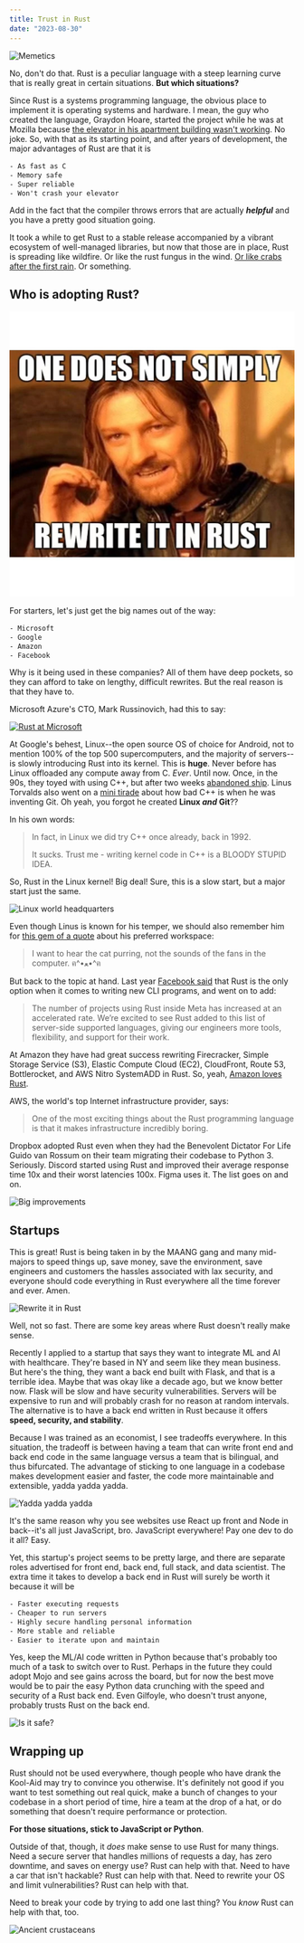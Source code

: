 ```yaml
---
title: Trust in Rust
date: "2023-08-30"
---
```


![Memetics](https://external-preview.redd.it/IAMB6TV2YcGBo67tBJGJLpE9T2HnPTR_acYEe4uJrG8.png?auto=webp&s=d8f1ca2c748425d0c6a81f5de20c9297739e56a1 "Rust everywhere")

No, don't do that. Rust is a peculiar language with a steep learning curve that is really great in certain situations. **But which situations?**

Since Rust is a systems programming language, the obvious place to implement it is operating systems and hardware. I mean, the guy who created the language, Graydon Hoare, started the project while he was at Mozilla because [the elevator in his apartment building wasn't working](https://www.technologyreview.com/2023/02/14/1067869/rust-worlds-fastest-growing-programming-language/). No joke. So, with that as its starting point, and after years of development, the major advantages of Rust are that it is

    - As fast as C
    - Memory safe
    - Super reliable
    - Won't crash your elevator

Add in the fact that the compiler throws errors that are actually ***helpful*** and you have a pretty good situation going.

It took a while to get Rust to a stable release accompanied by a vibrant ecosystem of well-managed libraries, but now that those are in place, Rust is spreading like wildfire. Or like the rust fungus in the wind. [Or like crabs after the first rain](https://parksaustralia.gov.au/christmas/discover/highlights/red-crab-migration/#:~:text=When%20does%20the%20red%20crab%20migration%20occur%3F&text=The%20migration%20starts%20with%20the,ocean%20to%20mate%20and%20spawn.). Or something.

## Who is adopting Rust?

![Boromir knows](https://raw.githubusercontent.com/rochacbruno/rust_memes/master/img/notsimply.jpg "Boromir knows")

For starters, let's just get the big names out of the way:

    - Microsoft
    - Google
    - Amazon
    - Facebook

Why is it being used in these companies? All of them have deep pockets, so they can afford to take on lengthy, difficult rewrites. But the real reason is that they have to.

Microsoft Azure's CTO, Mark Russinovich, had this to say:

[![Rust at Microsoft](../Rust_Tweet.png)](https://twitter.com/markrussinovich/status/1571995117233504257?lang=en)

At Google's behest, Linux--the open source OS of choice for Android, not to mention 100% of the top 500 supercomputers, and the majority of servers--is slowly introducing Rust into its kernel. This is **huge**. Never before has Linux offloaded any compute away from C. *Ever*. Until now. Once, in the 90s, they toyed with using C++, but after two weeks [abandoned ship](https://en.wikipedia.org/wiki/Rust_for_Linux#cite_ref-1). Linus Torvalds also went on a [mini tirade](http://harmful.cat-v.org/software/c++/linus) about how bad C++ is when he was inventing Git. Oh yeah, you forgot he created **Linux *and* Git**??

In his own words:

> In fact, in Linux we did try C++ once already, back in 1992.
>
> It sucks. Trust me - writing kernel code in C++ is a BLOODY STUPID IDEA.

So, Rust in the Linux kernel! Big deal! Sure, this is a slow start, but a major start just the same.

![Linux world headquarters](https://i.redd.it/6gm50gpd5y761.png "The man. The myth. The legend.")

Even though Linus is known for his temper, we should also remember him for [this gem of a quote](https://youtu.be/o8NPllzkFhE?si=JlnTHf5o1xNfA-ST&t=126) about his preferred workspace:

> I want to hear the cat purring, not the sounds of the fans in the computer. ฅ^•ﻌ•^ฅ

But back to the topic at hand. Last year [Facebook said](https://engineering.fb.com/2022/07/27/developer-tools/programming-languages-endorsed-for-server-side-use-at-meta/) that Rust is the only option when it comes to writing new CLI programs, and went on to add:

> The number of projects using Rust inside Meta has increased at an accelerated rate. We’re excited to see Rust added to this list of server-side supported languages, giving our engineers more tools, flexibility, and support for their work.

At Amazon they have had great success rewriting Firecracker, Simple Storage Service (S3), Elastic Compute Cloud (EC2), CloudFront, Route 53, Bottlerocket, and AWS Nitro SystemADD in Rust. So, yeah, [Amazon loves Rust](https://aws.amazon.com/blogs/opensource/why-aws-loves-rust-and-how-wed-like-to-help/).  

AWS, the world's top Internet infrastructure provider, says:

> One of the most exciting things about the Rust programming language is that it makes infrastructure incredibly boring.

Dropbox adopted Rust even when they had the Benevolent Dictator For Life Guido van Rossum on their team migrating their codebase to Python 3. Seriously. Discord started using Rust and improved their average response time 10x and their worst latencies 100x. Figma uses it. The list goes on and on.

![Big improvements](https://d2908q01vomqb2.cloudfront.net/ca3512f4dfa95a03169c5a670a4c91a19b3077b4/2022/02/09/sust-rust-9.png "Oh, I see")

## Startups

This is great! Rust is being taken in by the MAANG gang and many mid-majors to speed things up, save money, save the environment, save engineers and customers the hassles associated with lax security, and everyone should code everything in Rust everywhere all the time forever and ever. Amen.

![Rewrite it in Rust](https://i.redd.it/9oez8zkg1qc01.png "Rust everywhere")

Well, not so fast. There are some key areas where Rust doesn't really make sense.

Recently I applied to a startup that says they want to integrate ML and AI with healthcare. They're based in NY and seem like they mean business. But here's the thing, they want a back end built with Flask, and that is a terrible idea. Maybe that was okay like a decade ago, but we know better now. Flask will be slow and have security vulnerabilities. Servers will be expensive to run and will probably crash for no reason at random intervals. The alternative is to have a back end written in Rust because it offers **speed, security, and stability**.

Because I was trained as an economist, I see tradeoffs everywhere. In this situation, the tradeoff is between having a team that can write front end and back end code in the same language versus a team that is bilingual, and thus bifurcated. The advantage of sticking to one language in a codebase makes development easier and faster, the code more maintainable and extensible, yadda yadda yadda.

![Yadda yadda yadda](https://media.tenor.com/ZeGdcWK2APYAAAAC/seinfeld-blah.gif)

It's the same reason why you see websites use React up front and Node in back--it's all just JavaScript, bro. JavaScript everywhere! Pay one dev to do it all? Easy.

Yet, this startup's project seems to be pretty large, and there are separate roles advertised for front end, back end, full stack, and data scientist. The extra time it takes to develop a back end in Rust will surely be worth it because it will be

    - Faster executing requests
    - Cheaper to run servers
    - Highly secure handling personal information
    - More stable and reliable
    - Easier to iterate upon and maintain

Yes, keep the ML/AI code written in Python because that's probably too much of a task to switch over to Rust. Perhaps in the future they could adopt Mojo and see gains across the board, but for now the best move would be to pair the easy Python data crunching with the speed and security of a Rust back end. Even Gilfoyle, who doesn't trust anyone, probably trusts Rust on the back end.

![Is it safe?](https://media2.giphy.com/media/v1.Y2lkPTc5MGI3NjExb3Jvcm94M2UzdjFsNGJ0NjdidjZ3cGI3am9uZWV2a3VnMGpnYWw2MiZlcD12MV9pbnRlcm5hbF9naWZfYnlfaWQmY3Q9Zw/l46Cgwa9YZNNrEQla/giphy.gif "Head of security")

## Wrapping up

Rust should not be used everywhere, though people who have drank the Kool-Aid may try to convince you otherwise. It's definitely not good if you want to test something out real quick, make a bunch of changes to your codebase in a short period of time, hire a team at the drop of a hat, or do something that doesn't require performance or protection.

**For those situations, stick to JavaScript or Python**.

Outside of that, though, it *does* make sense to use Rust for many things. Need a secure server that handles millions of requests a day, has zero downtime, and saves on energy use? Rust can help with that. Need to have a car that isn't hackable? Rust can help with that. Need to rewrite your OS and limit vulnerabilities? Rust can help with that.

Need to break your code by trying to add one last thing? You *know* Rust can help with that, too.

![Ancient crustaceans](https://i.imgflip.com/1sk8j6.jpg "Rust, in a nut shell")
